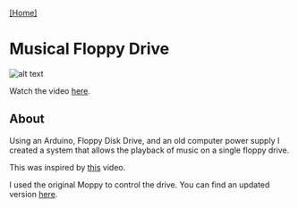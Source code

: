 [[Home]](https://orange.haus)

# Musical Floppy Drive

![alt text](https://orange.haus/musicalfloppydrive/floppy.jpg "Picture of Floppy Disk")

Watch the video [here](https://www.youtube.com/watch?v=ulEEgduwYjE).

## About
Using an Arduino, Floppy Disk Drive, and an old computer power supply I created a system that allows the playback of music on a single floppy drive.

This was inspired by [this](https://www.youtube.com/watch?v=DxlXT0z_HNE) video.

I used the original Moppy to control the drive. You can find an updated version [here](https://github.com/SammyIAm/Moppy2).